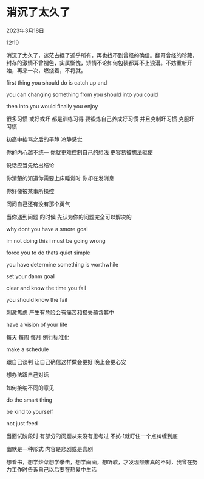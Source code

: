 # 消沉了太久了

2023年3月18日

12:19

 

消沉了太久了，迷茫占据了近乎所有，再也找不到曾经的确信。翻开曾经的珍藏，封存的激情不曾褪色，实属惭愧，矫情不论如何包装都算不上浪漫。不妨重新开始，再来一次，燃烧着，不将就。

first thing you should do is catch up and

you can changing something from you should into you could

then into you would finally you enjoy

很多习惯 或好或坏 都是训练习得 要锻炼自己养成好习惯 并且克制坏习惯 克服坏习惯

初高中挨骂之后的平静 冷静感觉

你的内心越不统一 你就更难控制自己的想法 更容易被想法驱使

说话应当先给出结论

你清楚的知道你需要上床睡觉时 你却在发消息

你好像被某事所操控

问问自己还有没有那个勇气

当你遇到问题 的时候 先认为你的问题完全可以解决的

why dont you have a smore goal

im not doing this i must be going wrong

force you to do thats quiet simple

you have determine something is worthwhile

set your danm goal

clear and know the time you fail

you should know the fail

刺激焦虑 产生有危险会有痛苦和损失蕴含其中

have a vision of your life

每天 每周 每月 例行标准化

make a schedule

跟自己谈判 让自己确信这样做会更好 晚上会更心安

想办法跟自己对话

如何接纳不同的意见

do the smart thing

be kind to yourself

not just feed

当面试阶段时 有部分的问题从来没有思考过 不妨·1就盯住一个点纠缠到底

幽默是一种形式 内容是悲剧或是喜剧

 

想看书，想学炒菜想学拳击，想学画画，想听歌，才发现颓废真的不对，我曾在努力工作时告诉自己以后要在热爱中生活

 
